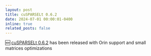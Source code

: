 ```yaml
---
layout: post
title: cuSPARSELt 0.6.2
date: 2024-07-01 00:00:01-0400
inline: true
related_posts: false
---
```


🆕 [cuSPARSELt 0.6.2](https://docs.nvidia.com/cuda/cusparselt/index.html) has been released with Orin support and small matrices optimizations
